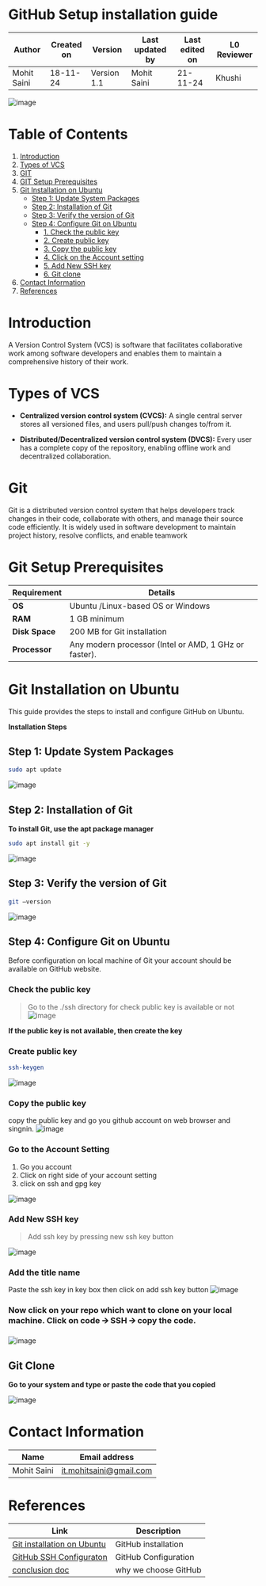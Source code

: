 # **GitHub Setup installation guide**

| **Author** | **Created on** | **Version** | **Last updated by** | **Last edited on** | **L0 Reviewer** |
|------------|-------------|-----------|--------------|-------------|-----------|
| Mohit Saini | 18-11-24 | Version 1.1 | Mohit Saini | 21-11-24 | Khushi  |

![image](https://github.com/user-attachments/assets/881977db-078d-4211-ab9a-a7e903b27413)

# Table of Contents
1. [Introduction](#introduction)
2. [Types of VCS](#types-of-vcs)
3. [GIT](#git)
4. [GIT Setup Prerequisites](#git-setup-prerequisites)
5. [Git Installation on Ubuntu](#git-installation-on-ubuntu)
   - [Step 1: Update System Packages](#step-1-update-system-packages)
   - [Step 2: Installation of Git](#step-2-installation-of-git)
   - [Step 3: Verify the version of Git](#step-3-verify-the-version-of-git)
   - [Step 4: Configure Git on Ubuntu](#step-4-configure-git-on-ubuntu)
     - [1. Check the public key](#1-check-the-public-key)
     - [2. Create public key](#2-create-public-key)
     - [3. Copy the public key](#3-copy-the-public-key)
     - [4. Click on the Account setting](#4-click-on-the-account-setting)
     - [5. Add New SSH key](#5-add-new-ssh-key)
     - [6. Git clone](#6-git-clone)
6. [Contact Information](#contact-information)
7. [References](#references)


# Introduction

A Version Control System (VCS) is software that facilitates
collaborative work among software developers and enables them to
maintain a comprehensive history of their work.

# Types of VCS

-   **Centralized version control system (CVCS):** A single central server stores all versioned files, and users pull/push changes to/from it.

-   **Distributed/Decentralized version control system (DVCS):** Every user has a complete copy of the repository, enabling offline work and decentralized collaboration.

# Git

Git is a distributed version control system that helps developers track
changes in their code, collaborate with others, and manage their source
code efficiently. It is widely used in software development to maintain
project history, resolve conflicts, and enable teamwork

# Git Setup Prerequisites

| **Requirement** | **Details**                                           |
|-----------------|-------------------------------------------------------|
| **OS**          | Ubuntu /Linux-based OS or Windows                     |
| **RAM**         | 1 GB minimum                                          |
| **Disk Space**  | 200 MB for Git installation                           |
| **Processor**   | Any modern processor (Intel or AMD, 1 GHz or faster). |

# Git Installation on Ubuntu

This guide provides the steps to install and configure GitHub on Ubuntu.

**Installation Steps**

## Step 1: Update System Packages

``` bash
sudo apt update
```
![image](https://github.com/user-attachments/assets/2e009888-21e6-4070-ad18-917397289fd7)


## Step 2: Installation of Git

**To install Git, use the apt package manager**

``` bash
sudo apt install git -y
```
![image](https://github.com/user-attachments/assets/26a71fbc-4a0d-4ec9-b2aa-8096476e419a)

## Step 3: Verify the version of Git
``` bash
git –version
```
![image](https://github.com/user-attachments/assets/3f58eadd-547d-4691-a24a-80aa2ca910c8)

## Step 4: Configure Git on Ubuntu

Before configuration on local machine of Git your account should be
available on GitHub website.


### Check the public key 

> Go to the ./ssh directory for check public key is available or not
![image](https://github.com/user-attachments/assets/f8000fc6-1ed2-4e0e-ac50-63484f245849)


**If the public key is not available, then create the key**

### Create public key

``` bash
ssh-keygen
```

![image](https://github.com/user-attachments/assets/a8d443b5-a018-431d-a9f4-70125df1387d)


### Copy the public key
copy the public key and go you github account on web browser and singnin. 
![image](https://github.com/user-attachments/assets/eabc3352-0b4f-48b1-a8f6-4dbc341fd617)




### Go to the Account Setting 

1) Go you account
2) Click on right side of your account setting
3) click on ssh and gpg key

![image](https://github.com/user-attachments/assets/5b52a234-2281-45da-a7bd-9f98f363e17e)


### Add New SSH key

> Add ssh key by pressing new ssh key button

![image](https://github.com/user-attachments/assets/a220b944-6d2c-4937-afea-c4031d0a2ada)


### Add the title name

Paste the ssh key in key box then click on add ssh key button
![image](https://github.com/user-attachments/assets/145097f4-e9b7-42a9-ba9d-7c6d78c1a868)


### Now click on your repo which want to clone on your local machine. Click on code 🡪 SSH 🡪 copy the code.

![image](https://github.com/user-attachments/assets/3ae3b5aa-5585-4e18-8006-6ffd1fe1b81f)


## Git Clone
**Go to your system and type or paste the code that you copied**


![image](https://github.com/user-attachments/assets/1087ccec-c883-452f-bd23-be8d0ece5db8)

# Contact Information

| **Name**    | **Email address**         |
|-------------|---------------------------|
| Mohit Saini | <it.mohitsaini@gmail.com> |

# References

| **Link** | **Description** |
|-----------------------------------|-------------------------------------|
| [Git installation on Ubuntu](https://www.digitalocean.com/community/tutorials/how-to-install-git-on-ubuntu) | GitHub installation |
| [GitHub SSH Configuraton](https://www.theserverside.com/blog/Coffee-Talk-Java-News-Stories-and-Opinions/GitHub-SSH-Key-Setup-Config-Ubuntu-Linux) | GitHub Configuration |
|[conclusion doc](https://github.com/avengers-p11/Documentation/tree/main/VCS%20Design%20%2B%20POC/Features%20of%20VCS/Conclusion%20doc)| why we choose GitHub |

